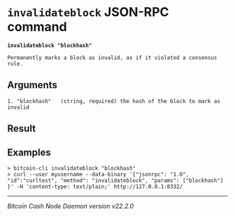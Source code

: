 `invalidateblock` JSON-RPC command
==================================

**`invalidateblock "blockhash"`**

```
Permanently marks a block as invalid, as if it violated a consensus rule.
```

Arguments
---------

```
1. "blockhash"   (string, required) the hash of the block to mark as invalid
```

Result
------

Examples
--------

```
> bitcoin-cli invalidateblock "blockhash"
> curl --user myusername --data-binary '{"jsonrpc": "1.0", "id":"curltest", "method": "invalidateblock", "params": ["blockhash"] }' -H 'content-type: text/plain;' http://127.0.0.1:8332/
```

***

*Bitcoin Cash Node Daemon version v22.2.0*
